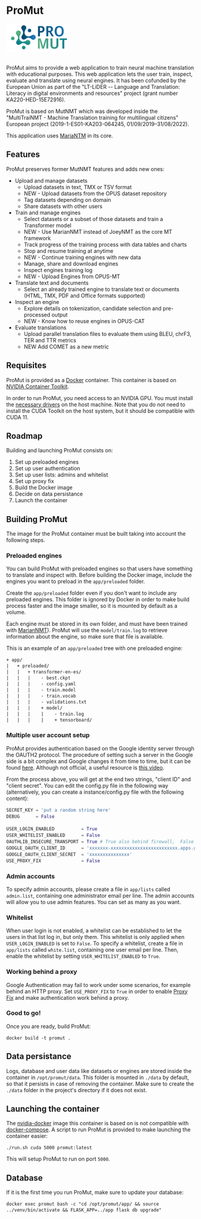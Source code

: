 # ProMut

<img alt="ProMut Logo" src="app/static/img/logo.png" style="margin-bottom: 1rem;" height="75" />

ProMut aims to provide a web application to train neural machine translation with educational purposes. This web application lets the user train, inspect, evaluate and translate using neural engines. It has been cofunded by the European Union as part of the "LT-LiDER -- Language and Translation:
Literacy in digital environments and resources" project (grant number KA220-HED-15E72916).

ProMut is based on MutNMT which was developed inside the "MultiTraiNMT - Machine Translation training for multilingual citizens" European project (2019-1-ES01-KA203-064245, 01/09/2019–31/08/2022).

This application uses [MariaNTM](https://marian-nmt.github.io/) in its core.


## Features

ProMut preserves former MutNMT features and adds new ones:

* Upload and manage datasets
    * Upload datasets in text, TMX or TSV format
    * NEW - Upload datasets from the OPUS dataset repository
    * Tag datasets depending on domain
    * Share datasets with other users
* Train and manage engines
    * Select datasets or a subset of those datasets and train a Transformer model
    * NEW - Use MarianNMT instead of JoeyNMT as the core MT framework
    * Track progress of the training process with data tables and charts
    * Stop and resume training at anytime
    * NEW - Continue training engines with new data
    * Manage, share and download engines
    * Inspect engines training log
    * NEW - Upload Engines from OPUS-MT
* Translate text and documents
    * Select an already trained engine to translate text or documents (HTML, TMX, PDF and Office formats supported)
* Inspect an engine
    * Explore details on tokenization, candidate selection and pre-processed output
    * NEW - Know how to reuse engines in OPUS-CAT
* Evaluate translations
    * Upload parallel translation files to evaluate them using BLEU, chrF3, TER and TTR metrics
    * NEW Add COMET as a new metric
 


## Requisites

ProMut is provided as a [Docker](https://www.docker.com/) container. This container is based on [NVIDIA Container Toolkit](https://github.com/NVIDIA/nvidia-docker).

In order to run ProMut, you need access to an NVIDIA GPU. You must install the [necessary drivers](https://github.com/NVIDIA/nvidia-docker/wiki/Frequently-Asked-Questions#how-do-i-install-the-nvidia-driver) on the host machine. Note that you do not need to install the CUDA Toolkit on the host system, but it should be compatible with CUDA 11.

## Roadmap

Building and launching ProMut consists on:

1. Set up preloaded engines
2. Set up user authentication
3. Set up user lists: admins and whitelist
4. Set up proxy fix
5. Build the Docker image
6. Decide on data persistance
7. Launch the container

## Building ProMut

The image for the ProMut container must be built taking into account the following steps.

### Preloaded engines

You can build ProMut with preloaded engines so that users have something to translate and inspect with. Before building the Docker image, include the engines you want to preload in the `app/preloaded` folder.

Create the `app/preloaded` folder even if you don't want to include any preloaded engines. This folder is ignored by Docker in order to make build process faster and the image smaller, so it is mounted by default as a volume.

Each engine must be stored in its own folder, and must have been trained with [MarianNMT](https://marian-nmt.github.io/)).
ProMut will use the `model/train.log` to retrieve information about the engine, so make sure that file is available.

This is an example of an `app/preloaded` tree with one preloaded engine:

```
+ app/
|   + preloaded/
|   |   + transformer-en-es/
|   |   |    - best.ckpt
|   |   |    - config.yaml
|   |   |    - train.model
|   |   |    - train.vocab
|   |   |    - validations.txt
|   |   |    + model/
|   |   |    |    - train.log
|   |   |    |    + tensorboard/
```

### Multiple user account setup

ProMut provides authentication based on the Google identity server through the OAUTH2 protocol. The procedure of setting such a server in the Google side is a bit complex and Google changes it from time to time, but it can be found [here](https://developers.google.com/identity/protocols/OAuth2UserAgent). Although not official, a useful resource is [this video](https://www.youtube.com/watch?v=A_5zc3DYZfs).

From the process above, you will get at the end two strings, "client ID" and "client secret". You can edit the config.py file in the following way (alternatively, you can create a instance/config.py file with the following content):

```python
SECRET_KEY = 'put a random string here'
DEBUG      = False

USER_LOGIN_ENABLED          = True
USER_WHITELIST_ENABLED      = False
OAUTHLIB_INSECURE_TRANSPORT = True # True also behind firewall,  False -> require HTTPS
GOOGLE_OAUTH_CLIENT_ID      = 'xxxxxxx-xxxxxxxxxxxxxxxxxxxxxxxxx.apps.googleusercontent.com'
GOOGLE_OAUTH_CLIENT_SECRET  = 'xxxxxxxxxxxxxxx'
USE_PROXY_FIX               = False
```

### Admin accounts

To specify admin accounts, please create a file in `app/lists` called `admin.list`, containing one administrator email per line. The admin accounts will allow you to use admin features. You can set as many as you want.

### Whitelist

When user login is not enabled, a whitelist can be established to let the users in that list log in, but only them. This whitelist is only applied when `USER_LOGIN_ENABLED` is set to `False`. To specify a whitelist, create a file in `app/lists` called `white.list`, containing one user email per line. Then, enable the whitelist by setting `USER_WHITELIST_ENABLED` to `True`.

### Working behind a proxy

Google Authentication may fail to work under some scenarios, for example behind an HTTP proxy. Set `USE_PROXY_FIX` to `True` in order to enable [Proxy Fix](https://werkzeug.palletsprojects.com/en/1.0.x/middleware/proxy_fix/) and make authentication work behind a proxy.

### Good to go!

Once you are ready, build ProMut:

```
docker build -t promut .
```

## Data persistance

Logs, database and user data like datasets or engines are stored inside the container in `/opt/promut/data`. This folder is mounted in `./data` by default, so that it persists in case of removing the container. Make sure to create the `./data` folder in the project's directory if it does not exist.

## Launching the container

The [nvidia-docker](https://github.com/NVIDIA/nvidia-docker) image this container is based on is not compatible with [docker-compose](https://docs.docker.com/compose/). A script to run ProMut is provided to make launching the container easier:

```
./run.sh cuda 5000 promut:latest
```

This will setup ProMut to run on port `5000`.

## Database

If it is the first time you run ProMut, make sure to update your database:

```
docker exec promut bash -c "cd /opt/promut/app/ && source ../venv/bin/activate && FLASK_APP=../app flask db upgrade"
```
